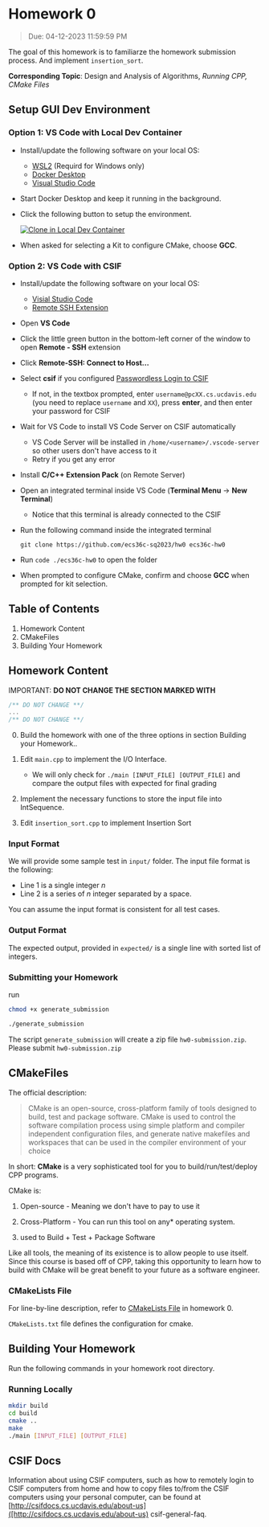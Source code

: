 # Homework 0

> Due: 04-12-2023 11:59:59 PM

The goal of this homework is to familiarze the homework submission process. And
implement `insertion_sort`.

**Corresponding Topic**: Design and Analysis of Algorithms, _Running CPP, CMake
Files_

## Setup GUI Dev Environment

### Option 1: VS Code with Local Dev Container

- Install/update the following software on your local OS:

  - [WSL2](https://learn.microsoft.com/en-us/windows/wsl/install) (Requird for
    Windows only)
  - [Docker Desktop](https://www.docker.com/products/docker-desktop/)
  - [Visual Studio Code](https://code.visualstudio.com/)

- Start Docker Desktop and keep it running in the background.

- Click the following button to setup the environment.

  [![Clone in Local Dev Container](https://img.shields.io/static/v1?label=Local%20Dev%20Container&message=Setup&color=blue&logo=visualstudiocode)](https://vscode.dev/redirect?url=vscode://ms-vscode-remote.remote-containers/cloneInVolume?url=https://github.com/ecs36c-sq2023/hw0)

- When asked for selecting a Kit to configure CMake, choose **GCC**.

### Option 2: VS Code with CSIF

- Install/update the following software on your local OS:

  - [Visial Studio Code](https://code.visualstudio.com/)
  - [Remote SSH Extension](https://marketplace.visualstudio.com/items?itemName=ms-vscode-remote.remote-ssh)

- Open **VS Code**

- Click the little green button in the bottom-left corner of the window to open
  **Remote - SSH** extension

- Click **Remote-SSH: Connect to Host...**

- Select **csif** if you configured
  [Passwordless Login to CSIF](https://github.com/HazyFish/ucdavis-csif-passwordless)

  - If not, in the textbox prompted, enter `username@pcXX.cs.ucdavis.edu` (you
    need to replace `username` and `XX`), press **enter**, and then enter your
    password for CSIF

- Wait for VS Code to install VS Code Server on CSIF automatically

  - VS Code Server will be installed in `/home/<username>/.vscode-server` so
    other users don't have access to it
  - Retry if you get any error

- Install **C/C++ Extension Pack** (on Remote Server)

- Open an integrated terminal inside VS Code (**Terminal Menu** -> **New
  Terminal**)

  - Notice that this terminal is already connected to the CSIF

- Run the following command inside the integrated terminal

  `git clone https://github.com/ecs36c-sq2023/hw0 ecs36c-hw0`

- Run `code ./ecs36c-hw0` to open the folder

- When prompted to configure CMake, confirm and choose **GCC** when prompted for
  kit selection.

## Table of Contents

1. Homework Content
2. CMakeFiles
3. Building Your Homework

## Homework Content

IMPORTANT: **DO NOT CHANGE THE SECTION MARKED WITH**

```cpp
/** DO NOT CHANGE **/
...
/** DO NOT CHANGE **/
```

0. Build the homework with one of the three options in section Building your
   Homework..

1. Edit `main.cpp` to implement the I/O Interface.

   - We will only check for `./main [INPUT_FILE] [OUTPUT_FILE]` and compare the
     output files with expected for final grading

2. Implement the necessary functions to store the input file into IntSequence.

3. Edit `insertion_sort.cpp` to implement Insertion Sort

### Input Format

We will provide some sample test in `input/` folder. The input file format is
the following:

- Line 1 is a single integer $n$
- Line 2 is a series of $n$ integer separated by a space.

You can assume the input format is consistent for all test cases.

### Output Format

The expected output, provided in `expected/` is a single line with sorted list
of integers.

### Submitting your Homework

run

```bash
chmod +x generate_submission

./generate_submission
```

The script `generate_submission` will create a zip file `hw0-submission.zip`.
Please submit `hw0-submission.zip`

## CMakeFiles

The official description:

> CMake is an open-source, cross-platform family of tools designed to build,
> test and package software. CMake is used to control the software compilation
> process using simple platform and compiler independent configuration files,
> and generate native makefiles and workspaces that can be used in the compiler
> environment of your choice

In short: **CMake** is a very sophisticated tool for you to
build/run/test/deploy CPP programs.

CMake is:

1. Open-source - Meaning we don't have to pay to use it

2. Cross-Platform - You can run this tool on any\* operating system.

3. used to Build + Test + Package Software

Like all tools, the meaning of its existence is to allow people to use itself.
Since this course is based off of CPP, taking this opportunity to learn how to
build with CMake will be great benefit to your future as a software engineer.

### CMakeLists File

For line-by-line description, refer to [CMakeLists File](./CMakeLists.txt) in
homework 0.

`CMakeLists.txt` file defines the configuration for cmake.

## Building Your Homework

Run the following commands in your homework root directory.

### Running Locally

```bash
mkdir build
cd build
cmake ..
make
./main [INPUT_FILE] [OUTPUT_FILE]
```

## CSIF Docs

Information about using CSIF computers, such as how to remotely login to CSIF
computers from home and how to copy files to/from the CSIF computers using your
personal computer, can be found at
[http://csifdocs.cs.ucdavis.edu/about-us]([http://csifdocs.cs.ucdavis.edu/about-us)
csif-general-faq.
